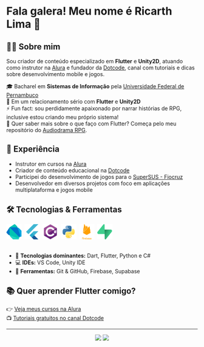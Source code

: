 # Fala galera! Meu nome é Ricarth Lima 👋

## 🧑‍🏫 Sobre mim

Sou criador de conteúdo especializado em **Flutter** e **Unity2D**, atuando como instrutor na [Alura](https://cursos.alura.com.br/user/ricarth-lima#:~:text=Todos%20os%20cursos%20deste%20instrutor) e fundador da [Dotcode](https://www.youtube.com/c/DotcodeEdu), canal com tutoriais e dicas sobre desenvolvimento mobile e jogos.

🎓 Bacharel em **Sistemas de Informação** pela [Universidade Federal de Pernambuco](https://portal.cin.ufpe.br/)  
💙 Em um relacionamento sério com **Flutter** e **Unity2D**  
⚡ Fun fact: sou perdidamente apaixonado por narrar histórias de RPG, inclusive estou criando meu próprio sistema!  
🎯 Quer saber mais sobre o que faço com Flutter? Começa pelo meu repositório do [Audiodrama RPG]().

## 💼 Experiência

- Instrutor em cursos na [Alura](https://cursos.alura.com.br/user/ricarth-lima#cursos-deste-instrutor)
- Criador de conteúdo educacional na [Dotcode](https://www.youtube.com/c/DotcodeEdu)
- Participei do desenvolvimento de jogos para o [SuperSUS - Fiocruz](https://supersus.fiocruz.br/)
- Desenvolvedor em diversos projetos com foco em aplicações multiplataforma e jogos mobile
  
## 🛠 Tecnologias & Ferramentas
<div>
  <img src="https://github.com/devicons/devicon/blob/master/icons/dart/dart-original.svg" title="Dart" alt="Dart" width="40" height="40"/>&nbsp;
  <img src="https://github.com/devicons/devicon/blob/master/icons/flutter/flutter-original.svg" title="Flutter" alt="Flutter" width="40" height="40"/>&nbsp;  
  <img src="https://github.com/devicons/devicon/blob/master/icons/csharp/csharp-original.svg" title="C#" alt="C#" width="40" height="40"/>&nbsp;
  <img src="https://github.com/devicons/devicon/blob/master/icons/python/python-original.svg" title="Python" alt="Python" width="40" height="40"/>&nbsp;
  <img src="https://github.com/devicons/devicon/blob/master/icons/firebase/firebase-plain-wordmark.svg" title="Firebase" alt="Firebase" width="40" height="40"/>&nbsp;
  <img src="https://github.com/devicons/devicon/raw/refs/heads/master/icons/supabase/supabase-original.svg" title="Supabase" alt="Supabase" width="40" height="40"/>&nbsp;
  <br><br>
</div>

- 🧠 **Tecnologias dominantes:** Dart, Flutter, Python e C#
- 💻 **IDEs:** VS Code, Unity IDE <br>
- 🔧 **Ferramentas:** Git & GitHub, Firebase, Supabase

## 📚 Quer aprender Flutter comigo?

👉 [Veja meus cursos na Alura](https://cursos.alura.com.br/user/ricarth-lima#cursos-deste-instrutor)  
📺 [Tutoriais gratuitos no canal Dotcode](https://www.youtube.com/c/DotcodeEdu)

---
<div align="center">
  <img src="https://github-readme-stats.vercel.app/api?username=ricarthlima&layout=compact&show_icons=true&theme=github_dark&count_private=true" width="48%"/>
  <img src="https://github-readme-stats.vercel.app/api/top-langs/?username=ricarthlima&layout=compact&theme=github_dark&count_private=true" width="48%"/>
</div>
